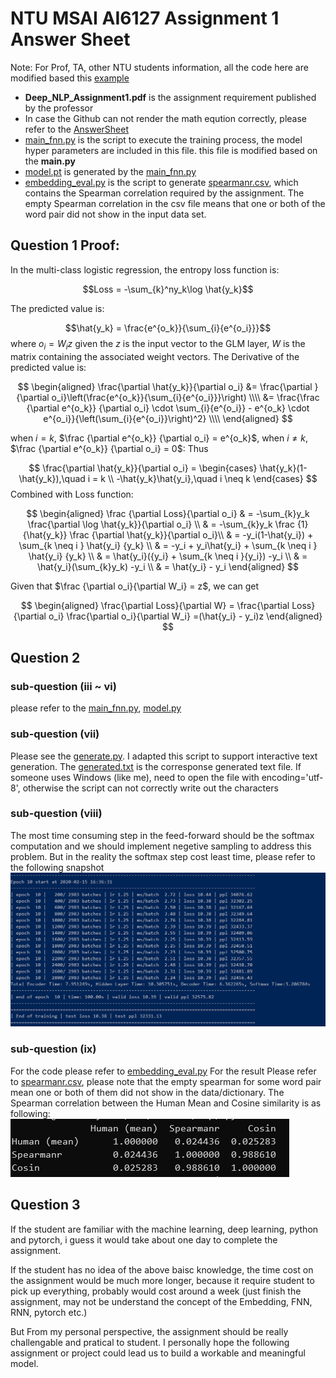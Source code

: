 # NTU MSAI AI6127 Assignment 1 Answer Sheet

Note: For Prof, TA, other NTU students information,
all the code here are modified based this [example](https://github.com/pytorch/examples/tree/master/word_language_model)

- **Deep_NLP_Assignment1.pdf** is the assignment requirement published by the professor
- In case the Github can not render the math eqution correctly, please refer to the [AnswerSheet](Answersheet.pdf)
- [main_fnn.py](main_fnn.py) is the script to execute the training process, the model hyper parameters are included in this file. this
file is modified based on the **main.py**
- [model.pt](model.pt) is generated by the [main_fnn.py](main_fnn.py)
- [embedding_eval.py](embedding_eval.py) is the script to generate [spearmanr.csv](spearmanr.csv), which contains the Spearman correlation required by the assignment. The empty Spearman correlation in the csv file means that one  or both of the word pair did not show in the input data set.

## Question 1 Proof:

In the multi-class logistic regression, the entropy loss function is:

$$Loss = -\sum_{k}^ny_k\log \hat{y_k}$$

 The predicted value is:

$$\hat{y_k} = \frac{e^{o_k}}{\sum_{i}{e^{o_i}}}$$
where $o_i = W_iz$ given the $z$ is the input vector to the GLM layer, $W$ is the matrix containing the associated weight vectors.
The Derivative of the predicted value is:

$$
\begin{aligned}
\frac{\partial \hat{y_k}}{\partial o_i}
&= \frac{\partial }{\partial o_i}\left(\frac{e^{o_k}}{\sum_{i}{e^{o_i}}}\right) \\\\
&= \frac{\frac {\partial e^{o_k}} {\partial o_i} \cdot \sum_{i}{e^{o_i}} - e^{o_k} \cdot e^{o_i}}{\left(\sum_{i}{e^{o_i}}\right)^2} \\\\
\end{aligned}
$$

when $i=k$, $\frac {\partial e^{o_k}} {\partial o_i} = e^{o_k}$,
when $i \neq k$, $\frac {\partial e^{o_k}} {\partial o_i} = 0$:
Thus

$$
\frac{\partial \hat{y_k}}{\partial o_i} =
\begin{cases}
    \hat{y_k}(1-\hat{y_k}),\quad i = k \\
    -\hat{y_k}\hat{y_i},\quad i \neq k
\end{cases}
$$
Combined with Loss function:

$$
\begin{aligned}
\frac {\partial Loss}{\partial o_i}
& = -\sum_{k}y_k \frac{\partial \log \hat{y_k}}{\partial o_i} \\
& = -\sum_{k}y_k \frac {1}{\hat{y_k}} \frac {\partial \hat{y_k}}{\partial o_i}\\
& = -y_i(1-\hat{y_i}) + \sum_{k \neq i }  \hat{y_i} {y_k} \\
& = -y_i + y_i\hat{y_i} + \sum_{k \neq i } \hat{y_i} {y_k} \\
& = \hat{y_i}({y_i} + \sum_{k \neq i }{y_i}) -y_i \\
& = \hat{y_i}(\sum_{k}y_k) -y_i \\
& = \hat{y_i} - y_i
\end{aligned}
$$

Given that $\frac {\partial o_i}{\partial W_i} = z$, we can get 

$$
\begin{aligned}
\frac{\partial Loss}{\partial W} =
\frac{\partial Loss}{\partial o_i} \frac{\partial o_i}{\partial W_i} =(\hat{y_i} - y_i)z
\end{aligned}
$$

## Question 2

### sub-question (iii ~ vi)

please refer to the [main_fnn.py](./main_fnn.py), [model.py](./model.py)

### sub-question (vii)

Please see the [generate.py](./generate.py). I adapted this script to support interactive text generation. The [generated.txt](./generated.txt) is the corresponse generated text file. If someone uses Windows (like me), need to open the file with encoding='utf-8', otherwise the script can not correctly write out the characters

### sub-question (viii)

The most time consuming step in the feed-forward should be the softmax computation and we should implement negetive sampling to address this problem. But in the reality the softmax step cost least time, please refer to the following snapshot
![Training Timer](./snapshot.png)

### sub-question (ix)

For the code please refer to [embedding_eval.py](./embedding_eval.py) For the result Please refer to [spearmanr.csv](./spearmanr.csv), please note that the empty spearman for some word pair mean one or both of them did not show in the data/dictionary. The Spearman correlation between the Human Mean and Cosine similarity is as following:
![Spearman](./Spearman.png)

## Question 3

If the student are familiar with the machine learning, deep learning, python and pytorch, i guess it would take about one day to complete the assignment.

If the student has no idea of the above baisc knowledge, the time cost on the assignment would be much more longer, because it require student to pick up everything, probably would cost around a week (just finish the assignment, may not be understand the concept of the Embedding, FNN, RNN, pytorch etc.)

But From my personal perspective, the assignment should be really challengable and pratical to student. I personally hope the following assignment or project could lead us to build a workable and meaningful model.
